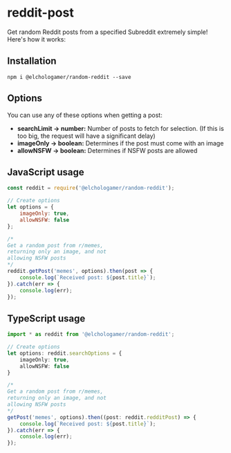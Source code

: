 # reddit-post

Get random Reddit posts from a specified Subreddit extremely simple!
Here's how it works:

## Installation
`npm i @elchologamer/random-reddit --save`

## Options
You can use any of these options when getting a post:
- **searchLimit -> number:** Number of posts to fetch for selection. (If this is too big, the request will have a significant delay)
- **imageOnly -> boolean:** Determines if the post must come with an image
- **allowNSFW -> boolean:** Determines if NSFW posts are allowed

## JavaScript usage
```javascript
const reddit = require('@elchologamer/random-reddit');

// Create options
let options = {
    imageOnly: true,
    allowNSFW: false
};

/*
Get a random post from r/memes, 
returning only an image, and not
allowing NSFW posts
*/
reddit.getPost('memes', options).then(post => {
    console.log(`Received post: ${post.title}`);
}).catch(err => {
    console.log(err);
});
```

## TypeScript usage
```typescript
import * as reddit from '@elchologamer/random-reddit';

// Create options
let options: reddit.searchOptions = {
    imageOnly: true,
    allowNSFW: false
}

/*
Get a random post from r/memes, 
returning only an image, and not
allowing NSFW posts
*/
getPost('memes', options).then((post: reddit.redditPost) => {
    console.log(`Received post: ${post.title}`);
}).catch(err => {
    console.log(err);
});
```